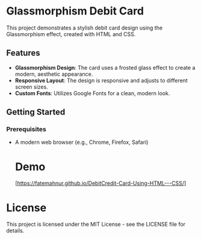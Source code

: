 # Glassmorphism Debit Card

This project demonstrates a stylish debit card design using the Glassmorphism effect, created with HTML and CSS.

## Features

- **Glassmorphism Design**: The card uses a frosted glass effect to create a modern, aesthetic appearance.
- **Responsive Layout**: The design is responsive and adjusts to different screen sizes.
- **Custom Fonts**: Utilizes Google Fonts for a clean, modern look.

## Getting Started

### Prerequisites

- A modern web browser (e.g., Chrome, Firefox, Safari)

  # Demo
  [https://fatemahnur.github.io/DebitCredit-Card-Using-HTML---CSS/]

# License
This project is licensed under the MIT License - see the LICENSE file for details.
